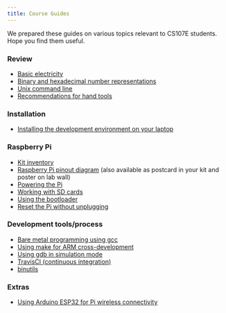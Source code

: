 ```yaml
---
title: Course Guides
---
```


We prepared these guides on various topics relevant to CS107E students. Hope you find them useful.

### Review

- [Basic electricity](electricity)
- [Binary and hexadecimal number representations](numbers)
- [Unix command line](unix)
- [Recommendations for hand tools](handtools)

### Installation
- [Installing the development environment on your laptop](install)

### Raspberry Pi
- [Kit inventory](bom)
- [Raspberry Pi pinout diagram](images/pinout.pdf) (also available as postcard in your kit and poster on lab wall)
- [Powering the Pi](power)
- [Working with SD cards](sd)
- [Using the bootloader](bootloader)
- [Reset the Pi without unplugging](reset-button)

### Development tools/process
- [Bare metal programming using gcc](gcc) 
- [Using make for ARM cross-development](make)
- [Using gdb in simulation mode](gdb)
- [TravisCI (continuous integration)](ci)
- [binutils](binutils)

### Extras
- [Using Arduino ESP32 for Pi wireless connectivity](esp32/)

